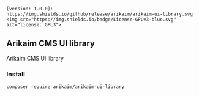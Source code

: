 
    [version: 1.0.0]: https://img.shields.io/github/release/arikaim/arikaim-ui-library.svg
    <img src="https://img.shields.io/badge/License-GPLv3-blue.svg" alt="license: GPL3">


## Arikaim CMS UI library
Arikaim CMS UI library

### Install
```
composer require arikaim/arikaim-ui-library
```
